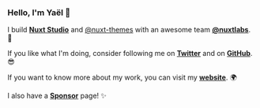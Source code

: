 ### Hello, I'm Yaël 👋

I build [**Nuxt Studio**](https://nuxt.studio) and [@nuxt-themes](https://github.com/nuxt-themes) with an awesome team [**@nuxtlabs**](https://nuxtlabs.com). 🤹

If you like what I'm doing, consider following me on [**Twitter**](https://twitter.com/yaeeelglx) and on [**GitHub**](https://github.com/Tahul). 😎

If you want to know more about my work, you can visit my [**website**](https://yael.dev). 🌍

I also have a [**Sponsor**](https://github.com/sponsors/Tahul) page! ✨
